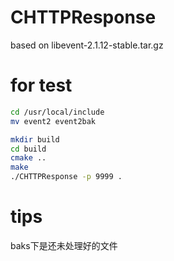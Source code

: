 # CHTTPResponse

based on libevent-2.1.12-stable.tar.gz


# for test

```bash
cd /usr/local/include
mv event2 event2bak
```

```bash
mkdir build
cd build
cmake ..
make
./CHTTPResponse -p 9999 .
```

# tips

baks下是还未处理好的文件
